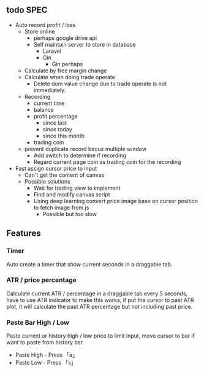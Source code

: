 ## todo SPEC

* Auto record profit / loss
    * Store online
        * perhaps google drive api
        * Self maintain server to store in database
            * Laravel
            * Gin
                * Gin perhaps
    * Calculate by free margin change
    * Calculate when doing trade operate
        * Delete dom value change due to trade operate is not immediately.
    * Recording
        * current time
        * balance
        * profit percentage
            * since last
            * since today
            * since this month
        * trading coin
    * prevent duplicate record becuz multiple window
        * Add switch to determine if recording
        * Regard current page coin as trading coin for the recording
* Fast assign cursor price to input
    * Can't get the content of canvas
    * Possible solutions
        * Wait for trading view to implement
        * Find and modify canvas script
        * Using deep learning convert price image base on cursor position to fetch image from js
            * Possible but too slow

## Features

### Timer

Auto create a timer that show current seconds in a draggable tab.

### ATR / price percentage

Calculate current ATR / percentage in a draggable tab every 5 seconds, have to use ATR indicator to make this works, if put the cursor to past ATR plot, it will calculate the past ATR percentage but not including past price.

### Paste Bar High / Low

Paste current or history high / low price to limit input, move cursor to bar if want to paste from history bar.

* Paste High - Press 「a」
* Paste Low  - Press 「s」